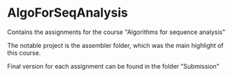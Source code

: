 # AlgoForSeqAnalysis

Contains the assignments for the course "Algorithms for sequence analysis"

The notable project is the assembler folder, which was the main highlight of this course.

Final version for each assignment can be found in the folder "Submission"
